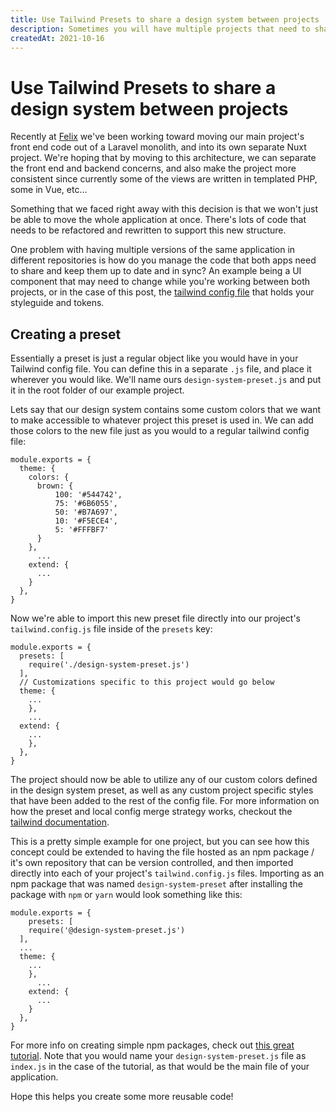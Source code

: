 ```yaml
---
title: Use Tailwind Presets to share a design system between projects
description: Sometimes you will have multiple projects that need to share the same design system or styles. If you're using Tailwind CSS, this can be achieved through Presets, allowing you to manage the system in one spot and deploy to your various projects.
createdAt: 2021-10-16
---
```


<div class="prose dark:prose-light">

# Use Tailwind Presets to share a design system between projects

Recently at [Felix](https://www.felixforyou.ca) we've been working toward moving our main project's front end code out of a Laravel monolith, and into its own separate Nuxt project. We're hoping that by moving to this architecture, we can separate the front end and backend concerns, and also make the project more consistent since currently some of the views are written in templated PHP, some in Vue, etc...

Something that we faced right away with this decision is that we won't just be able to move the whole application at once. There's lots of code that needs to be refactored and rewritten to support this new structure.

One problem with having multiple versions of the same application in different repositories is how do you manage the code that both apps need to share and keep them up to date and in sync? An example being a UI component that may need to change while you're working between both projects, or in the case of this post, the [tailwind config file](https://tailwindcss.com/docs/configuration) that holds your styleguide and tokens.

## Creating a preset

Essentially a preset is just a regular object like you would have in your Tailwind config file. You can define this in a separate `.js` file, and place it wherever you would like. We'll name ours `design-system-preset.js` and put it in the root folder of our example project.

Lets say that our design system contains some custom colors that we want to make accessible to whatever project this preset is used in. We can add those colors to the new file just as you would to a regular tailwind config file:

```js[design-system-preset.js]
module.exports = {
  theme: {
    colors: {
      brown: {
          100: '#544742',
          75: '#6B6055',
          50: '#B7A697',
          10: '#F5ECE4',
          5: '#FFFBF7'
      }
    },
      ...
    extend: {
      ...
    }
  },
}
```

Now we're able to import this new preset file directly into our project's `tailwind.config.js` file inside of the `presets` key:

```js[tailwind.config.js]
module.exports = {
  presets: [
    require('./design-system-preset.js')
  ],
  // Customizations specific to this project would go below
  theme: {
    ...
    },
    ...
  extend: {
    ...
    },
  },
}
```

The project should now be able to utilize any of our custom colors defined in the design system preset, as well as any custom project specific styles that have been added to the rest of the config file. For more information on how the preset and local config merge strategy works, checkout the [tailwind documentation](https://tailwindcss.com/docs/presets#how-configurations-are-merged).

This is a pretty simple example for one project, but you can see how this concept could be extended to having the file hosted as an npm package / it's own repository that can be version controlled, and then imported directly into each of your project's `tailwind.config.js` files. Importing as an npm package that was named `design-system-preset` after installing the package with `npm` or `yarn` would look something like this:

```js[tailwind.config.js]
module.exports = {
    presets: [
    require('@design-system-preset.js')
  ],
  ...
  theme: {
    ...
    },
      ...
    extend: {
      ...
    }
  },
}
```

For more info on creating simple npm packages, check out [this great tutorial](https://dev.to/souravdey777/creating-your-own-npm-package-4f4g). Note that you would name your `design-system-preset.js` file as `index.js` in the case of the tutorial, as that would be the main file of your application.

Hope this helps you create some more reusable code!

</div>
